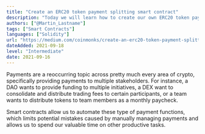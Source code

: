 ```yaml
---
title: "Create an ERC20 token payment splitting smart contract"
description: "Today we will learn how to create our own ERC20 token payment splitter that can be incorporated into any project!"
authors: ["@Martin_Lastname"]
tags: ["Smart Contracts"]
languages: ["Solidity"]
url: "https://medium.com/coinmonks/create-an-erc20-token-payment-splitting-smart-contract-c79436470ccc"
dateAdded: 2021-09-18
level: "Intermediate"
date: 2021-09-16
---
```


Payments are a reoccurring topic across pretty much every area of crypto, specifically providing payments to multiple stakeholders. For instance, a DAO wants to provide funding to multiple initiatives, a DEX want to consolidate and distribute trading fees to certain participants, or a team wants to distribute tokens to team members as a monthly paycheck.

Smart contracts allow us to automate these type of payment functions, which limits potential mistakes caused by manually managing payments and allows us to spend our valuable time on other productive tasks.